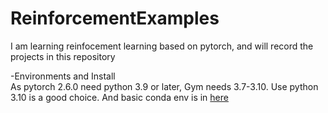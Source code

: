 # ReinforcementExamples
I am learning reinfocement learning based on pytorch, and will record the projects in this repository

-Environments and Install\
As pytorch 2.6.0 need python 3.9 or later, Gym needs 3.7-3.10. Use python 3.10 is a good choice. And basic conda env is in [here](https://github.com/YKXu-c/ReinforcementExamples/edit/main/pytorchgym.yml)
